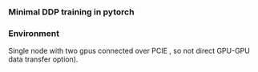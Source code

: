 ### Minimal DDP training in pytorch 

### Environment
Single node with two gpus connected over PCIE , so not direct GPU-GPU data transfer option). 
